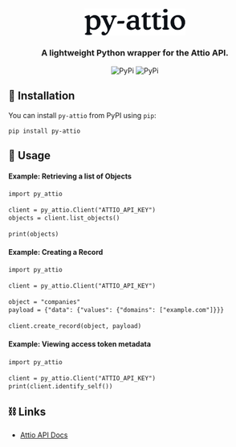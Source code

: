 <h3 align="center">
  <img src="https://raw.githubusercontent.com/benjaminhawn/py-attio/refs/heads/main/assets/py-attio.svg" width="40%">
  <br><br>
  A lightweight Python wrapper for the Attio API.
</h3>


<div align="center">
  <a
    href="https://pypi.org/project/py-attio/"
    target="_blank"
    style="text-decoration:none;"
  >
    <img alt="PyPi" src="https://img.shields.io/pypi/v/py-attio?color=blue" /></a> <!-- here to prevent underscore -->
  <a
    href="https://github.com/benjaminhawn/py-attio/blob/main/LICENSE"
    target="_blank"
    style="text-decoration:none;"
  >
    <img alt="PyPi" src="https://img.shields.io/badge/license-MIT-blue?color=crimson" /></a> <!-- here to prevent underscore -->
</div>


🚀 Installation
---------------
You can install `py-attio` from PyPI using `pip`:

    pip install py-attio


🔧 Usage
--------
#### Example: Retrieving a list of Objects
```
import py_attio

client = py_attio.Client("ATTIO_API_KEY")
objects = client.list_objects()

print(objects)
```

#### Example: Creating a Record
```
import py_attio

client = py_attio.Client("ATTIO_API_KEY")

object = "companies"
payload = {"data": {"values": {"domains": ["example.com"]}}}

client.create_record(object, payload)
```

#### Example: Viewing access token metadata
```
import py_attio

client = py_attio.Client("ATTIO_API_KEY")
print(client.identify_self())
```

⛓ Links
-------
- [Attio API Docs](https://docs.attio.com/rest-api/overview)
